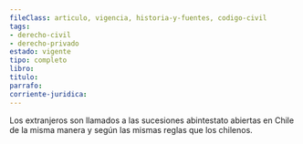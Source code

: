 ```yaml
---
fileClass: articulo, vigencia, historia-y-fuentes, codigo-civil
tags:
- derecho-civil
- derecho-privado
estado: vigente
tipo: completo
libro:
titulo:
parrafo:
corriente-juridica:
---
```

Los extranjeros son llamados a las sucesiones abintestato abiertas en Chile de la misma manera y según las mismas reglas que los chilenos.